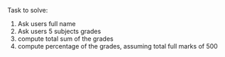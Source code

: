 Task to solve:
1. Ask users full name
2. Ask users 5 subjects grades
3. compute total sum of the grades
4. compute percentage of the grades, assuming total full marks of 500